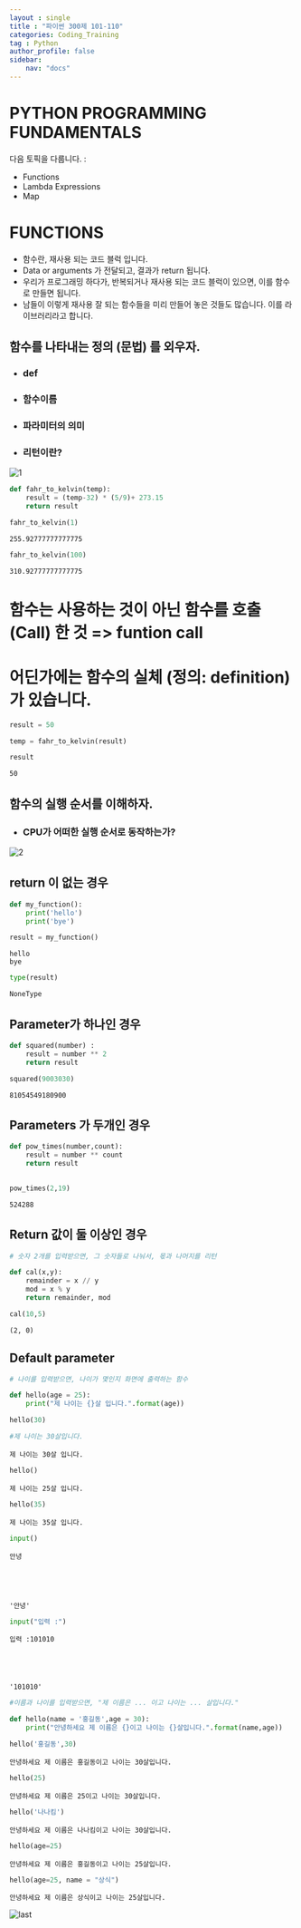 ```yaml
---
layout : single
title : "파이썬 300제 101-110"
categories: Coding_Training
tag : Python
author_profile: false
sidebar:
    nav: "docs"
---
```

# PYTHON PROGRAMMING FUNDAMENTALS


다음 토픽을 다룹니다. :    
- Functions
- Lambda Expressions
- Map


# FUNCTIONS
- 함수란, 재사용 되는 코드 블럭 입니다. 
- Data or arguments 가 전달되고, 결과가 return 됩니다.
- 우리가 프로그래밍 하다가, 반복되거나 재사용 되는 코드 블럭이 있으면, 이를 함수로 만들면 됩니다.
- 남들이 이렇게 재사용 잘 되는 함수들을 미리 만들어 놓은 것들도 많습니다. 이를 라이브러리라고 합니다.


## 함수를 나타내는 정의 (문법) 를 외우자.
- ### def
- ### 함수이름
- ### 파라미터의 의미
- ### 리턴이란?

![1](/assets/images/1.svg)


```python
def fahr_to_kelvin(temp):
    result = (temp-32) * (5/9)+ 273.15
    return result
```


```python
fahr_to_kelvin(1)
```




    255.92777777777775




```python
fahr_to_kelvin(100)
```




    310.92777777777775



# 함수는 사용하는 것이 아닌 함수를 호출(Call) 한 것 => funtion call
# 어딘가에는 함수의 실체 (정의: definition) 가 있습니다.


```python
result = 50
```


```python
temp = fahr_to_kelvin(result)
```


```python
result
```




    50



## 함수의 실행 순서를 이해하자. 
- ### CPU가 어떠한 실행 순서로 동작하는가?

![2](/assets/images/2.jpg)

## return 이 없는 경우


```python
def my_function():
    print('hello')
    print('bye')
```


```python
result = my_function()
```

    hello
    bye
    


```python
type(result)
```




    NoneType



## Parameter가 하나인 경우


```python
def squared(number) :
    result = number ** 2
    return result
```


```python
squared(9003030)
```




    81054549180900



## Parameters 가 두개인 경우


```python
def pow_times(number,count):
    result = number ** count
    return result
    
```


```python
pow_times(2,19)
```




    524288



## Return 값이 둘 이상인 경우


```python
# 숫자 2개를 입력받으면, 그 숫자들로 나눠서, 몫과 나머지를 리턴
```


```python
def cal(x,y):
    remainder = x // y
    mod = x % y
    return remainder, mod
```


```python
cal(10,5)
```




    (2, 0)



## Default parameter


```python
# 나이를 입력받으면, 나이가 몇인지 화면에 출력하는 함수
```


```python
def hello(age = 25):
    print("제 나이는 {}살 입니다.".format(age))
```


```python
hello(30)

#제 나이는 30살입니다.
```

    제 나이는 30살 입니다.
    


```python
hello()
```

    제 나이는 25살 입니다.
    


```python
hello(35)
```

    제 나이는 35살 입니다.
    


```python
input()
```

    안녕
    




    '안녕'




```python
input("입력 :")
```

    입력 :101010
    




    '101010'




```python
#이름과 나이를 입력받으면, "제 이름은 ... 이고 나이는 ... 살입니다."
```


```python
def hello(name = '홍길동',age = 30):
    print("안녕하세요 제 이름은 {}이고 나이는 {}살입니다.".format(name,age))
```


```python
hello('홍길동',30)
```

    안녕하세요 제 이름은 홍길동이고 나이는 30살입니다.
    


```python
hello(25)
```

    안녕하세요 제 이름은 25이고 나이는 30살입니다.
    


```python
hello('나나킴')
```

    안녕하세요 제 이름은 나나킴이고 나이는 30살입니다.
    


```python
hello(age=25)
```

    안녕하세요 제 이름은 홍길동이고 나이는 25살입니다.
    


```python
hello(age=25, name = "상식")
```

    안녕하세요 제 이름은 상식이고 나이는 25살입니다.
    

![last](/assets/images/last.png)
